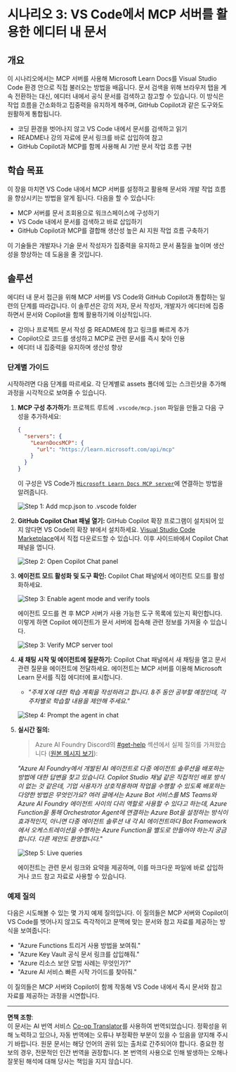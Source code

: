 <!--
CO_OP_TRANSLATOR_METADATA:
{
  "original_hash": "db532b1ec386c9ce38c791653dc3c881",
  "translation_date": "2025-06-21T14:36:50+00:00",
  "source_file": "09-CaseStudy/docs-mcp/solution/scenario3/README.md",
  "language_code": "ko"
}
-->
# 시나리오 3: VS Code에서 MCP 서버를 활용한 에디터 내 문서

## 개요

이 시나리오에서는 MCP 서버를 사용해 Microsoft Learn Docs를 Visual Studio Code 환경 안으로 직접 불러오는 방법을 배웁니다. 문서 검색을 위해 브라우저 탭을 계속 전환하는 대신, 에디터 내에서 공식 문서를 검색하고 참고할 수 있습니다. 이 방식은 작업 흐름을 간소화하고 집중력을 유지하게 해주며, GitHub Copilot과 같은 도구와도 원활하게 통합됩니다.

- 코딩 환경을 벗어나지 않고 VS Code 내에서 문서를 검색하고 읽기
- README나 강의 자료에 문서 링크를 바로 삽입하여 참고
- GitHub Copilot과 MCP를 함께 사용해 AI 기반 문서 작업 흐름 구현

## 학습 목표

이 장을 마치면 VS Code 내에서 MCP 서버를 설정하고 활용해 문서와 개발 작업 흐름을 향상시키는 방법을 알게 됩니다. 다음을 할 수 있습니다:

- MCP 서버를 문서 조회용으로 워크스페이스에 구성하기
- VS Code 내에서 문서를 검색하고 바로 삽입하기
- GitHub Copilot과 MCP를 결합해 생산성 높은 AI 지원 작업 흐름 구축하기

이 기술들은 개발자나 기술 문서 작성자가 집중력을 유지하고 문서 품질을 높이며 생산성을 향상하는 데 도움을 줄 것입니다.

## 솔루션

에디터 내 문서 접근을 위해 MCP 서버를 VS Code와 GitHub Copilot과 통합하는 일련의 단계를 따라갑니다. 이 솔루션은 강의 저자, 문서 작성자, 개발자가 에디터에 집중하면서 문서와 Copilot을 함께 활용하기에 이상적입니다.

- 강의나 프로젝트 문서 작성 중 README에 참고 링크를 빠르게 추가
- Copilot으로 코드를 생성하고 MCP로 관련 문서를 즉시 찾아 인용
- 에디터 내 집중력을 유지하며 생산성 향상

### 단계별 가이드

시작하려면 다음 단계를 따르세요. 각 단계별로 assets 폴더에 있는 스크린샷을 추가해 과정을 시각적으로 보여줄 수 있습니다.

1. **MCP 구성 추가하기:**
   프로젝트 루트에 `.vscode/mcp.json` 파일을 만들고 다음 구성을 추가하세요:
   ```json
   {
     "servers": {
       "LearnDocsMCP": {
         "url": "https://learn.microsoft.com/api/mcp"
       }
     }
   }
   ```
   이 구성은 VS Code가 [`Microsoft Learn Docs MCP server`](https://github.com/MicrosoftDocs/mcp)에 연결하는 방법을 알려줍니다.
   
   ![Step 1: Add mcp.json to .vscode folder](../../../../../../translated_images/step1-mcp-json.c06a007fccc3edfaf0598a31903c9ec71476d9fd3ae6c1b2b4321fd38688ca4b.ko.png)
    
2. **GitHub Copilot Chat 패널 열기:**
   GitHub Copilot 확장 프로그램이 설치되어 있지 않다면 VS Code의 확장 뷰에서 설치하세요. [Visual Studio Code Marketplace](https://marketplace.visualstudio.com/items?itemName=GitHub.copilot-chat)에서 직접 다운로드할 수 있습니다. 이후 사이드바에서 Copilot Chat 패널을 엽니다.

   ![Step 2: Open Copilot Chat panel](../../../../../../translated_images/step2-copilot-panel.f1cc86e9b9b8cd1a85e4df4923de8bafee4830541ab255e3c90c09777fed97db.ko.png)

3. **에이전트 모드 활성화 및 도구 확인:**
   Copilot Chat 패널에서 에이전트 모드를 활성화하세요.

   ![Step 3: Enable agent mode and verify tools](../../../../../../translated_images/step3-agent-mode.cdc32520fd7dd1d149c3f5226763c1d85a06d3c041d4cc983447625bdbeff4d4.ko.png)

   에이전트 모드를 켠 후 MCP 서버가 사용 가능한 도구 목록에 있는지 확인합니다. 이렇게 하면 Copilot 에이전트가 문서 서버에 접속해 관련 정보를 가져올 수 있습니다.
   
   ![Step 3: Verify MCP server tool](../../../../../../translated_images/step3-verify-mcp-tool.76096a6329cbfecd42888780f322370a0d8c8fa003ed3eeb7ccd23f0fc50c1ad.ko.png)

4. **새 채팅 시작 및 에이전트에 질문하기:**
   Copilot Chat 패널에서 새 채팅을 열고 문서 관련 질문을 에이전트에 전달하세요. 에이전트는 MCP 서버를 이용해 Microsoft Learn 문서를 직접 에디터에 표시합니다.

   - *"주제 X에 대한 학습 계획을 작성하려고 합니다. 8주 동안 공부할 예정인데, 각 주차별로 학습할 내용을 제안해 주세요."*

   ![Step 4: Prompt the agent in chat](../../../../../../translated_images/step4-prompt-chat.12187bb001605efc5077992b621f0fcd1df12023c5dce0464f8eb8f3d595218f.ko.png)

5. **실시간 질의:**

   > Azure AI Foundry Discord의 [#get-help](https://discord.gg/D6cRhjHWSC) 섹션에서 실제 질의를 가져왔습니다 ([원본 메시지 보기](https://discord.com/channels/1113626258182504448/1385498306720829572)):
   
   *"Azure AI Foundry에서 개발된 AI 에이전트로 다중 에이전트 솔루션을 배포하는 방법에 대한 답변을 찾고 있습니다. Copilot Studio 채널 같은 직접적인 배포 방식이 없는 것 같은데, 기업 사용자가 상호작용하며 작업을 수행할 수 있도록 배포하는 다양한 방법은 무엇인가요? 여러 글에서는 Azure Bot 서비스를 MS Teams와 Azure AI Foundry 에이전트 사이의 다리 역할로 사용할 수 있다고 하는데, Azure Function을 통해 Orchestrator Agent에 연결하는 Azure Bot을 설정하는 방식이 효과적인지, 아니면 다중 에이전트 솔루션 내 각 AI 에이전트마다 Bot Framework에서 오케스트레이션을 수행하는 Azure Function을 별도로 만들어야 하는지 궁금합니다. 다른 제안도 환영합니다."*

   ![Step 5: Live queries](../../../../../../translated_images/step5-live-queries.49db3e4a50bea27327e3cb18c24d263b7d134930d78e7392f9515a1c00264a7f.ko.png)

   에이전트는 관련 문서 링크와 요약을 제공하며, 이를 마크다운 파일에 바로 삽입하거나 코드 참고 자료로 사용할 수 있습니다.

### 예제 질의

다음은 시도해볼 수 있는 몇 가지 예제 질의입니다. 이 질의들은 MCP 서버와 Copilot이 VS Code를 벗어나지 않고도 즉각적이고 문맥에 맞는 문서와 참고 자료를 제공하는 방식을 보여줍니다:

- "Azure Functions 트리거 사용 방법을 보여줘."
- "Azure Key Vault 공식 문서 링크를 삽입해줘."
- "Azure 리소스 보안 모범 사례는 무엇인가?"
- "Azure AI 서비스 빠른 시작 가이드를 찾아줘."

이 질의들은 MCP 서버와 Copilot이 함께 작동해 VS Code 내에서 즉시 문서와 참고 자료를 제공하는 과정을 시연합니다.

---

**면책 조항**:  
이 문서는 AI 번역 서비스 [Co-op Translator](https://github.com/Azure/co-op-translator)를 사용하여 번역되었습니다. 정확성을 위해 노력하고 있으나, 자동 번역에는 오류나 부정확한 부분이 있을 수 있음을 양지해 주시기 바랍니다. 원문 문서는 해당 언어의 권위 있는 출처로 간주되어야 합니다. 중요한 정보의 경우, 전문적인 인간 번역을 권장합니다. 본 번역의 사용으로 인해 발생하는 오해나 잘못된 해석에 대해 당사는 책임을 지지 않습니다.